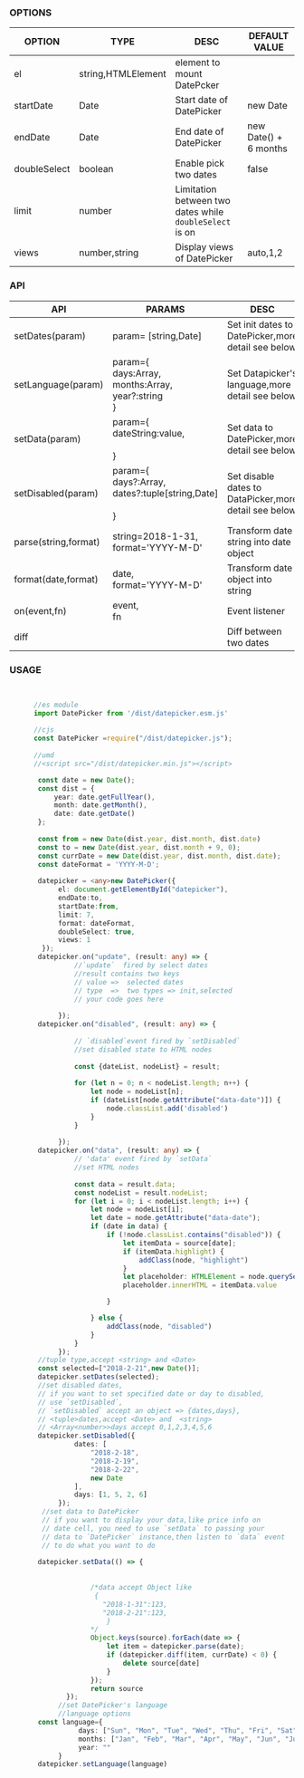 
### OPTIONS

| OPTION       | TYPE               | DESC                                     | DEFAULT VALUE         |
|--------------|--------------------|------------------------------------------|-----------------------|
| el           | string,HTMLElement | element to mount DatePcker               |                       |
| startDate    | Date               | Start date of DatePicker                 | new Date              |
| endDate      | Date               | End date of DatePicker                   | new Date() + 6 months |
| doubleSelect | boolean            | Enable pick two dates                    | false                 |
| limit        | number             | Limitation between two dates while `doubleSelect` is on |                       |
| views        | number,string      | Display views of DatePicker              | auto,1,2              |
	
	
###  API



| API                  | PARAMS                                   | DESC                                     |
|----------------------|------------------------------------------|------------------------------------------|
| setDates(param)      | <tupe>param= [string,Date]               | Set init dates to DatePicker,more detail see below |
| setLanguage(param)   | <any>param={<br>  days:Array<string>,<br> months:Array<string>,<br> year?:string<br>} | Set Datapicker's language,more detail see below |
| setData(param)       | <any>param={<br>    dateString:value,<br><br>} | Set data to DatePicker,more detail see below |
| setDisabled(param)   | <any>param={<br> days?:Array<number>,<br>dates?:tuple[string,Date]<br><br>} | Set disable dates to DataPicker,more detail see below |
| parse(string,format) | <string>string=2018-1-31,<br><string>format='YYYY-M-D' | Transform date string into date object   |
| format(date,format)  | <Date>date,<br><string>format='YYYY-M-D' | Transform date object into string        |
| on(event,fn)         | <string>event,<br><Function>fn           | Event listener                           |
| diff                 |                                          | Diff between two dates                   |




                
### USAGE
```typescript

        
      //es module
      import DatePicker from '/dist/datepicker.esm.js'
      
      //cjs
      const DatePicker =require("/dist/datepicker.js");
      
      //umd
      //<script src="/dist/datepicker.min.js"></script>

       const date = new Date();
       const dist = {
           year: date.getFullYear(),
           month: date.getMonth(),
           date: date.getDate()
       };
       
       const from = new Date(dist.year, dist.month, dist.date)
       const to = new Date(dist.year, dist.month + 9, 0);
       const currDate = new Date(dist.year, dist.month, dist.date);
       const dateFormat = 'YYYY-M-D';
       
       datepicker = <any>new DatePicker({
            el: document.getElementById("datepicker"),
            endDate:to,
            startDate:from,
            limit: 7,
            format: dateFormat,
            doubleSelect: true,
            views: 1
        });
       datepicker.on("update", (result: any) => {
                //`update`  fired by select dates
                //result contains two keys
                // value =>  selected dates
                // type  =>  two types => init,selected
                // your code goes here
                
            });
       datepicker.on("disabled", (result: any) => {
                
                // `disabled`event fired by `setDisabled`
                //set disabled state to HTML nodes
                
                const {dateList, nodeList} = result;
                
                for (let n = 0; n < nodeList.length; n++) {
                    let node = nodeList[n];
                    if (dateList[node.getAttribute("data-date")]) {
                        node.classList.add('disabled')
                    }
                }
                
            });
       datepicker.on("data", (result: any) => {
                // 'data' event fired by `setData` 
                //set HTML nodes 
            
                const data = result.data;
                const nodeList = result.nodeList;
                for (let i = 0; i < nodeList.length; i++) {
                    let node = nodeList[i];
                    let date = node.getAttribute("data-date");
                    if (date in data) {
                        if (!node.classList.contains("disabled")) {
                            let itemData = source[date];
                            if (itemData.highlight) {
                                addClass(node, "highlight")
                            }
                            let placeholder: HTMLElement = node.querySelector(".placeholder");
                            placeholder.innerHTML = itemData.value

                        }

                    } else {
                        addClass(node, "disabled")
                    }
                }
            });
       //tuple type,accept <string> and <Date>
       const selected=["2018-2-21",new Date()];
       datepicker.setDates(selected);
       //set disabled dates, 
       // if you want to set specified date or day to disabled,
       // use `setDisabled`,
       // `setDisabled` accept an object => {dates,days},
       // <tuple>dates,accept <Date> and  <string>
       // <Array<number>>days accept 0,1,2,3,4,5,6
       datepicker.setDisabled({
                dates: [
                    "2018-2-18",
                    "2018-2-19",
                    "2018-2-22",
                    new Date
                ],
                days: [1, 5, 2, 6]
            });
        //set data to DatePicker
        // if you want to display your data,like price info on
        // date cell, you need to use `setData` to passing your 
        // data to `DatePicker` instance,then listen to `data` event
        // to do what you want to do
         
       datepicker.setData(() => {
                    
                    
                    /*data accept Object like
                     {
                       "2018-1-31":123,
                       "2018-2-21":123,
                        }
                    */
                    Object.keys(source).forEach(date => {
                        let item = datepicker.parse(date);
                        if (datepicker.diff(item, currDate) < 0) {
                            delete source[date]
                        }
                    });
                    return source
              });
            //set DatePicker's language
            //language options 
       const language={
                 days: ["Sun", "Mon", "Tue", "Wed", "Thu", "Fri", "Sat"],
                 months: ["Jan", "Feb", "Mar", "Apr", "May", "Jun", "Jul", "Aug", "Sep", "Oct", "Nov", "Dec"],
                 year: "" 
            }
       datepicker.setLanguage(language)
       
       
       

```






	
	
	
	
	


